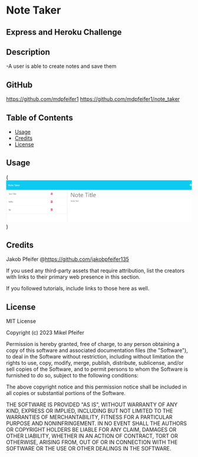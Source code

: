 # Note Taker

## Express and Heroku Challenge

## Description 

-A user is able to create notes and save them

 
## GitHub 
 https://github.com/mdpfeifer1
 https://github.com/mdpfeifer1/note_taker

## Table of Contents 

- [Usage](#usage)
- [Credits](#credits)
- [License](#license)

## Usage

(![Project](./imgs/localhost_3001_notes.png))

## Credits
 
Jakob Pfeifer @https://github.com/jakobpfeifer135 

If you used any third-party assets that require attribution, list the creators with links to their primary web presence in this section.

If you followed tutorials, include links to those here as well.

## License

MIT License

Copyright (c) 2023 Mikel Pfeifer

Permission is hereby granted, free of charge, to any person obtaining a copy
of this software and associated documentation files (the "Software"), to deal
in the Software without restriction, including without limitation the rights
to use, copy, modify, merge, publish, distribute, sublicense, and/or sell
copies of the Software, and to permit persons to whom the Software is
furnished to do so, subject to the following conditions:

The above copyright notice and this permission notice shall be included in all
copies or substantial portions of the Software.

THE SOFTWARE IS PROVIDED "AS IS", WITHOUT WARRANTY OF ANY KIND, EXPRESS OR
IMPLIED, INCLUDING BUT NOT LIMITED TO THE WARRANTIES OF MERCHANTABILITY,
FITNESS FOR A PARTICULAR PURPOSE AND NONINFRINGEMENT. IN NO EVENT SHALL THE
AUTHORS OR COPYRIGHT HOLDERS BE LIABLE FOR ANY CLAIM, DAMAGES OR OTHER
LIABILITY, WHETHER IN AN ACTION OF CONTRACT, TORT OR OTHERWISE, ARISING FROM,
OUT OF OR IN CONNECTION WITH THE SOFTWARE OR THE USE OR OTHER DEALINGS IN THE
SOFTWARE.
